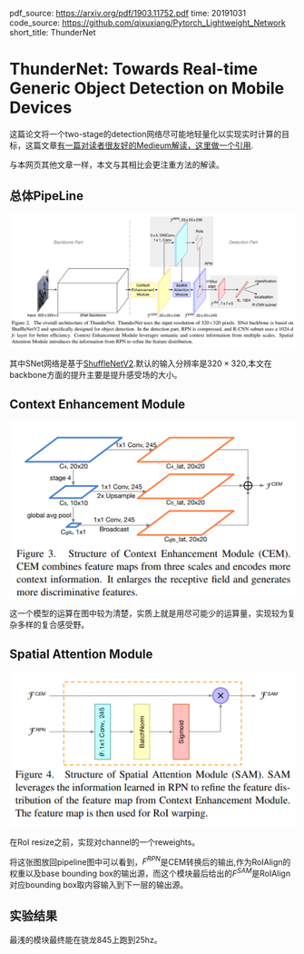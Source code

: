 pdf_source: https://arxiv.org/pdf/1903.11752.pdf
time: 20191031
code_source: https://github.com/qixuxiang/Pytorch_Lightweight_Network
short_title: ThunderNet
# ThunderNet: Towards Real-time Generic Object Detection on Mobile Devices

这篇论文将一个two-stage的detection网络尽可能地轻量化以实现实时计算的目标，这篇文章[有一篇对读者很友好的Medieum解读，这里做一个引用](https://medium.com/@fanzongshaoxing/thundernet-towards-real-time-generic-object-detection%E6%96%87%E7%AB%A0%E8%A7%A3%E6%9E%90-c2f66cd0bf03).

与本网页其他文章一样，本文与其相比会更注重方法的解读。


## 总体PipeLine

![image](res/ThunderNetPipeline.png)

其中SNet网络是基于[ShuffleNetV2](../../The&#32;Theory/ShuffleNet_V2:_Practical_Guidelines_for_Efficient_CNN_Architecture_Design.md).默认的输入分辨率是$320\times320$,本文在backbone方面的提升主要是提升感受场的大小。

## Context Enhancement Module

![image](res/ThunderContextEnhancement.png)

这一个模型的运算在图中较为清楚，实质上就是用尽可能少的运算量，实现较为复杂多样的复合感受野。

## Spatial Attention Module

![image](res/ThunderNetSpatialAttention.png)

在RoI resize之前，实现对channel的一个reweights。

将这张图放回pipeline图中可以看到，$F^{RPN}$是CEM转换后的输出,作为RoIAlign的权重以及base bounding box的输出源，而这个模块最后给出的$F^{SAM}$是RoIAlign对应bounding box取内容输入到下一层的输出源。

## 实验结果

最浅的模块最终能在骁龙845上跑到25hz。

